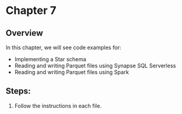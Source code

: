 # Chapter 7

## Overview
In this chapter, we will see code examples for: 

* Implementing a Star schema
* Reading and writing Parquet files using Synapse SQL Serverless
* Reading and writing Parquet files using Spark

## Steps:
1. Follow the instructions in each file.

